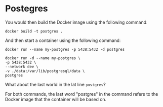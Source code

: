 # Postegres

You would then build the Docker image using the following command:

    docker build -t postgres .

And then start a container using the following command:

    docker run --name my-postgres -p 5438:5432 -d postgres

    docker run -d --name my-postgres \
    -p 5438:5432 \
    --network dev \
    -v ./data:/var/lib/postgresql/data \
    postgres

What about the last world in the lat line `postgres`? 

For both commands, the last word "postgres" in the command refers to the 
Docker image that the container will be based on. 